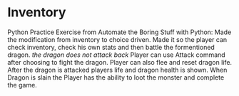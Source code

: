 # Inventory
Python Practice
Exercise from Automate the Boring Stuff with Python:
Made the modification from inventory to choice driven.
Made it so the player can check inventory, check his own stats and then battle the formentioned dragon.
*the dragon does not attack back*
Player can use Attack command after choosing to fight the dragon.  Player can also flee and reset dragon life.
After the dragon is attacked players life and dragon health is shown.
When Dragon is slain the Player has the ability to loot the monster and complete the game.
